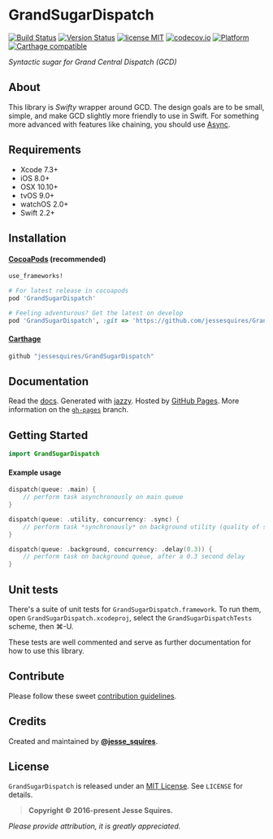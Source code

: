# GrandSugarDispatch
[![Build Status](https://secure.travis-ci.org/jessesquires/GrandSugarDispatch.svg)](http://travis-ci.org/jessesquires/GrandSugarDispatch) [![Version Status](https://img.shields.io/cocoapods/v/GrandSugarDispatch.svg)][podLink] [![license MIT](https://img.shields.io/cocoapods/l/GrandSugarDispatch.svg)][mitLink] [![codecov.io](https://img.shields.io/codecov/c/github/jessesquires/GrandSugarDispatch.svg)](http://codecov.io/github/jessesquires/GrandSugarDispatch) [![Platform](https://img.shields.io/cocoapods/p/GrandSugarDispatch.svg)][docsLink] [![Carthage compatible](https://img.shields.io/badge/Carthage-compatible-4BC51D.svg?style=flat)](https://github.com/Carthage/Carthage)

*Syntactic sugar for Grand Central Dispatch (GCD)*

## About

This library is *Swifty* wrapper around GCD. The design goals are to be small, simple, and make GCD slightly more friendly to use in Swift. For something more advanced with features like chaining, you should use [Async](https://github.com/duemunk/Async).

## Requirements

* Xcode 7.3+
* iOS 8.0+
* OSX 10.10+
* tvOS 9.0+
* watchOS 2.0+
* Swift 2.2+

## Installation

#### [CocoaPods](http://cocoapods.org) (recommended)

````ruby
use_frameworks!

# For latest release in cocoapods
pod 'GrandSugarDispatch'

# Feeling adventurous? Get the latest on develop
pod 'GrandSugarDispatch', :git => 'https://github.com/jessesquires/GrandSugarDispatch.git', :branch => 'develop'
````

#### [Carthage](https://github.com/Carthage/Carthage)

````bash
github "jessesquires/GrandSugarDispatch"
````

## Documentation

Read the [docs][docsLink]. Generated with [jazzy](https://github.com/realm/jazzy). Hosted by [GitHub Pages](https://pages.github.com). More information on the [`gh-pages`](https://github.com/jessesquires/GrandSugarDispatch/tree/gh-pages) branch.

## Getting Started

````swift
import GrandSugarDispatch
````

#### Example usage

```swift
dispatch(queue: .main) {
    // perform task asynchronously on main queue
}

dispatch(queue: .utility, concurrency: .sync) {
    // perform task *synchronously* on background utility (quality of service) queue
}

dispatch(queue: .background, concurrency: .delay(0.3)) {
    // perform task on background queue, after a 0.3 second delay
}
```

## Unit tests

There's a suite of unit tests for `GrandSugarDispatch.framework`. To run them, open `GrandSugarDispatch.xcodeproj`, select the `GrandSugarDispatchTests` scheme, then &#x2318;-U.

These tests are well commented and serve as further documentation for how to use this library.

## Contribute

Please follow these sweet [contribution guidelines](https://github.com/jessesquires/HowToContribute).

## Credits

Created and maintained by [**@jesse_squires**](https://twitter.com/jesse_squires).

## License

`GrandSugarDispatch` is released under an [MIT License][mitLink]. See `LICENSE` for details.

>**Copyright &copy; 2016-present Jesse Squires.**

*Please provide attribution, it is greatly appreciated.*

[podLink]:https://cocoapods.org/pods/GrandSugarDispatch
[docsLink]:http://www.jessesquires.com/GrandSugarDispatch
[mitLink]:http://opensource.org/licenses/MIT
